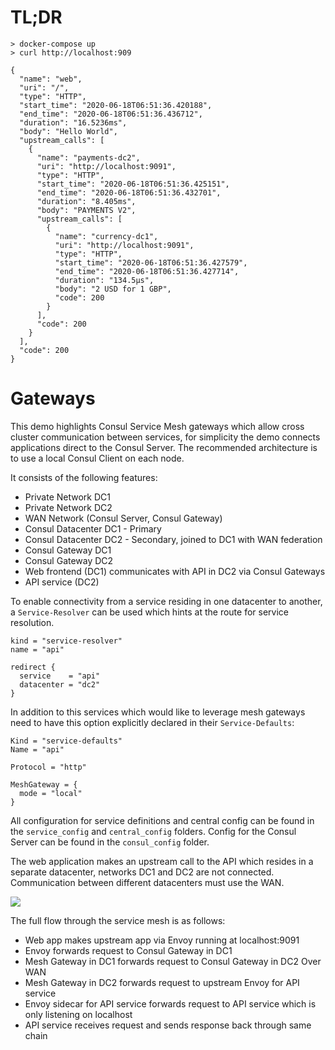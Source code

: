 # TL;DR

```
> docker-compose up
> curl http://localhost:909

{
  "name": "web",
  "uri": "/",
  "type": "HTTP",
  "start_time": "2020-06-18T06:51:36.420188",
  "end_time": "2020-06-18T06:51:36.436712",
  "duration": "16.5236ms",
  "body": "Hello World",
  "upstream_calls": [
    {
      "name": "payments-dc2",
      "uri": "http://localhost:9091",
      "type": "HTTP",
      "start_time": "2020-06-18T06:51:36.425151",
      "end_time": "2020-06-18T06:51:36.432701",
      "duration": "8.405ms",
      "body": "PAYMENTS V2",
      "upstream_calls": [
        {
          "name": "currency-dc1",
          "uri": "http://localhost:9091",
          "type": "HTTP",
          "start_time": "2020-06-18T06:51:36.427579",
          "end_time": "2020-06-18T06:51:36.427714",
          "duration": "134.5µs",
          "body": "2 USD for 1 GBP",
          "code": 200
        }
      ],
      "code": 200
    }
  ],
  "code": 200
}
```

# Gateways
This demo highlights Consul Service Mesh gateways which allow cross cluster communication between services, for simplicity the demo connects applications direct to the Consul Server. The recommended architecture is to use a local Consul Client on each node.

It consists of the following features:
* Private Network DC1
* Private Network DC2
* WAN Network (Consul Server, Consul Gateway)
* Consul Datacenter DC1 - Primary
* Consul Datacenter DC2 - Secondary, joined to DC1 with WAN federation
* Consul Gateway DC1
* Consul Gateway DC2
* Web frontend (DC1) communicates with API in DC2 via Consul Gateways
* API service (DC2)

To enable connectivity from a service residing in one datacenter to another, a `Service-Resolver` can be used which hints at the route for service resolution.

```
kind = "service-resolver"
name = "api"

redirect {
  service    = "api"
  datacenter = "dc2"
}
```

In addition to this services which would like to leverage mesh gateways need to have this option explicitly declared in their `Service-Defaults`:

```
Kind = "service-defaults"
Name = "api"

Protocol = "http"

MeshGateway = {
  mode = "local"
}
```

All configuration for service definitions and central config can be found in the `service_config` and `central_config` folders. Config for the Consul Server can be found in the `consul_config` folder.

The web application makes an upstream call to the API which resides in a separate datacenter, networks DC1 and DC2 are not connected. Communication between different datacenters must use the WAN.

![](images/gateways.png)

The full flow through the service mesh is as follows:
* Web app makes upstream app via Envoy running at localhost:9091
* Envoy forwards request to Consul Gateway in DC1
* Mesh Gateway in DC1 forwards request to Consul Gateway in DC2 Over WAN
* Mesh Gateway in DC2 forwards request to upstream Envoy for API service
* Envoy sidecar for API service forwards request to API service which is only listening on localhost
* API service receives request and sends response back through same chain
